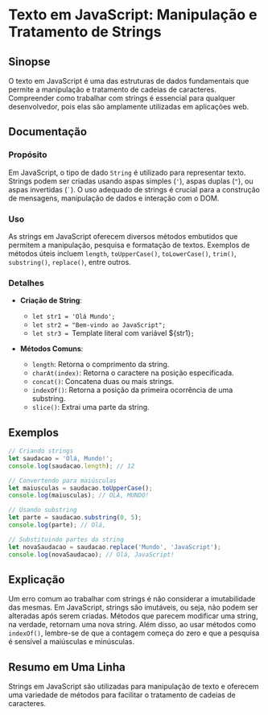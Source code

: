 <!--
Meta Description: # Texto em JavaScript: Manipulação e Tratamento de Strings ## Sinopse O texto em JavaScript é uma das estruturas de dados fundamentais que permite a m...
Meta Keywords: javascript, strings, uma, string, let
-->

# Texto em JavaScript: Manipulação e Tratamento de Strings

## Sinopse
O texto em JavaScript é uma das estruturas de dados fundamentais que permite a manipulação e tratamento de cadeias de caracteres. Compreender como trabalhar com strings é essencial para qualquer desenvolvedor, pois elas são amplamente utilizadas em aplicações web.

## Documentação

### Propósito
Em JavaScript, o tipo de dado `String` é utilizado para representar texto. Strings podem ser criadas usando aspas simples (`'`), aspas duplas (`"`), ou aspas invertidas (`` ` ``). O uso adequado de strings é crucial para a construção de mensagens, manipulação de dados e interação com o DOM.

### Uso
As strings em JavaScript oferecem diversos métodos embutidos que permitem a manipulação, pesquisa e formatação de textos. Exemplos de métodos úteis incluem `length`, `toUpperCase()`, `toLowerCase()`, `trim()`, `substring()`, `replace()`, entre outros.

### Detalhes
- **Criação de String**: 
  - `let str1 = 'Olá Mundo';`
  - `let str2 = "Bem-vindo ao JavaScript";`
  - `let str3 = `Template literal com variável ${str1}`;`
  
- **Métodos Comuns**:
  - `length`: Retorna o comprimento da string.
  - `charAt(index)`: Retorna o caractere na posição especificada.
  - `concat()`: Concatena duas ou mais strings.
  - `indexOf()`: Retorna a posição da primeira ocorrência de uma substring.
  - `slice()`: Extrai uma parte da string.

## Exemplos

```javascript
// Criando strings
let saudacao = 'Olá, Mundo!';
console.log(saudacao.length); // 12

// Convertendo para maiúsculas
let maiusculas = saudacao.toUpperCase();
console.log(maiusculas); // OLÁ, MUNDO!

// Usando substring
let parte = saudacao.substring(0, 5);
console.log(parte); // Olá,

// Substituindo partes da string
let novaSaudacao = saudacao.replace('Mundo', 'JavaScript');
console.log(novaSaudacao); // Olá, JavaScript!
```

## Explicação
Um erro comum ao trabalhar com strings é não considerar a imutabilidade das mesmas. Em JavaScript, strings são imutáveis, ou seja, não podem ser alteradas após serem criadas. Métodos que parecem modificar uma string, na verdade, retornam uma nova string. Além disso, ao usar métodos como `indexOf()`, lembre-se de que a contagem começa do zero e que a pesquisa é sensível a maiúsculas e minúsculas.

## Resumo em Uma Linha
Strings em JavaScript são utilizadas para manipulação de texto e oferecem uma variedade de métodos para facilitar o tratamento de cadeias de caracteres.